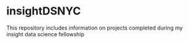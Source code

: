 # insightDSNYC
This repository includes information on projects completed during my insight data science fellowship
